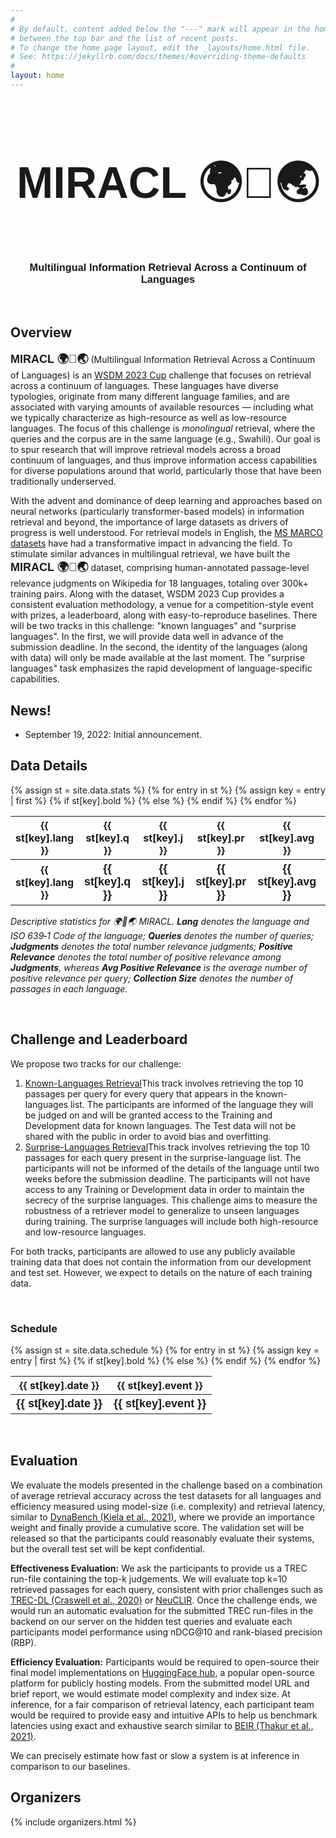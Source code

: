 ```yaml
---
#
# By default, content added below the "---" mark will appear in the home page
# between the top bar and the list of recent posts.
# To change the home page layout, edit the _layouts/home.html file.
# See: https://jekyllrb.com/docs/themes/#overriding-theme-defaults
#
layout: home
---
```

<div style="font-family: 'Source Sans Pro', sans-serif; background: url('/images/banner_no_text.png') no-repeat; background-size: cover; user-select: none;">
    <center>
        <h2 style="font-size: 70px" class="blackpar_title" > MIRACL 🌍🙌🌏 </h2>
        <h3 class="blackpar_title">Multilingual Information Retrieval Across a Continuum of Languages</h3>
    </center>
</div>
<br>
<h2 class="blackpar_title" id="overview">Overview</h2>
<p>
<b style="font-family: 'Source Sans Pro', sans-serif; font-size: 18px"> MIRACL 🌍🙌🌏</b> (Multilingual Information Retrieval Across a Continuum of Languages) is an <a href="https://www.wsdm-conference.org/2023/program/wsdm-cup">WSDM 2023 Cup</a> challenge that focuses on retrieval across a continuum of languages.
These languages have diverse typologies, originate from many different language families, and are associated with varying amounts of available resources &mdash; including what we typically characterize as high-resource as well as low-resource languages.
The focus of this challenge is <i>monolingual</i> retrieval, where the queries and the corpus are in the same language (e.g., Swahili).
Our goal is to spur research that will improve retrieval models across a broad continuum of languages, and thus improve information access capabilities for diverse populations around that world, particularly those that have been traditionally underserved.
</p>
<p>
With the advent and dominance of deep learning and approaches based on neural networks (particularly transformer-based models) in information retrieval and beyond, the importance of large datasets as drivers of progress is well understood.
For retrieval models in English, the <a href="https://microsoft.github.io/msmarco/">MS MARCO datasets</a> have had a transformative impact in advancing the field.
To stimulate similar advances in multilingual retrieval, we have built the <b style="font-family: 'Source Sans Pro', sans-serif; font-size: 18px"> MIRACL 🌍🙌🌏</b> dataset, comprising human-annotated passage-level relevance judgments on Wikipedia for 18 languages, totaling over 300k+ training pairs.
Along with the dataset, WSDM 2023 Cup provides a consistent evaluation methodology, a venue for a competition-style event with prizes, a leaderboard, along with easy-to-reproduce baselines.
There will be two tracks in this challenge: "known languages" and "surprise languages".
In the first, we will provide data well in advance of the submission deadline.
In the second, the identity of the languages (along with data) will only be made available at the last moment.
The "surprise languages" task emphasizes the rapid development of language-specific capabilities.
</p>

<h2 class="blackpar_title" id="overview">News!</h2>

<ul>
  <li>September 19, 2022: Initial announcement.</li>
</ul>

<h2 class="blackpar_title" id="data">Data Details</h2>

<table>
  {% assign st = site.data.stats %}
          {% for entry in st %}
              {% assign key = entry | first %}
              {% if st[key].bold %}
                <tr>
                  <th><b>{{ st[key].lang }}</b></th>
                  <th><b>{{ st[key].q }}</b></th>
                  <th><b>{{ st[key].j }}</b></th>
                  <th><b>{{ st[key].pr }}</b></th>
                  <th><b>{{ st[key].avg }}</b></th>
                  <th><b>{{ st[key].size }}</b></th>
                </tr>
              {% else %}
                <tr>
                  <th><b>{{ st[key].lang }}</b></th>
                  <th style="font-family: 'Source Sans Pro', sans-serif; font-size: 18px">{{ st[key].q }}</th>
                  <th style="font-family: 'Source Sans Pro', sans-serif; font-size: 18px">{{ st[key].j }}</th>
                  <th style="font-family: 'Source Sans Pro', sans-serif; font-size: 18px">{{ st[key].pr }}</th>
                  <th style="font-family: 'Source Sans Pro', sans-serif; font-size: 18px">{{ st[key].avg }}</th>
                  <th style="font-family: 'Source Sans Pro', sans-serif; font-size: 18px">{{ st[key].size }}</th>
                </tr>
              {% endif %}
          {% endfor %}
</table>
<p><i>
	Descriptive statistics for 🌍🙌🌏 MIRACL. <b>Lang</b> denotes the language and ISO 639‑1 Code of the language; <b>Queries</b> denotes the number of queries; <b>Judgments</b> denotes the total number relevance judgments; <b>Positive Relevance</b> denotes the total number of positive relevance among <b>Judgments</b>, whereas <b>Avg Positive Relevance</b> is the average number of positive relevance per query; <b>Collection Size</b> denotes the number of passages in each language.
</i></p>
<br/>
<h2 class="blackpar_title" id="leaderboard">Challenge and Leaderboard</h2>
<p>
We propose two tracks for our challenge: <ol>
    <li> <a class="nav-link " aria-current="page" href="https://eval.ai/" target="_blank">Known-Languages Retrieval</a>This track involves retrieving the top 10 passages per query for every query that appears in the known-languages list. The participants are informed of the language they will be judged on and will be granted access to the Training and Development data for known languages. The Test data will not be shared with the public in order to avoid bias and overfitting.</li> 
    <li> <a class="nav-link " aria-current="page" href="https://eval.ai/" target="_blank">Surprise-Languages Retrieval</a>This track involves retrieving the top 10 passages for each query present in the surprise-language list. The participants will not be informed of the details of the language until two weeks before the submission deadline. The participants will not have access to any Training or Development data in order to maintain the secrecy of the surprise languages. This challenge aims to measure the robustness of a retriever model to generalize to unseen languages during training. The surprise languages will include both high-resource and low-resource languages.</li>
</ol>
</p>
<p>
For both tracks, participants are allowed to use any publicly available training data that does not contain the information from our development and test set. However, we expect to details on the nature of each training data.
</p>
<br>
<h3 class="blackpar_title" id="schedule">Schedule</h3>
<table>
  {% assign st = site.data.schedule %}
          {% for entry in st %}
              {% assign key = entry | first %}
              {% if st[key].bold %}
                <tr>
                  <th><b>{{ st[key].date }}</b></th>
                  <th><b>{{ st[key].event }}</b></th>
                </tr>
              {% else %}
                <tr>
                  <th style="font-family: 'Source Sans Pro', sans-serif; font-size: 18px">{{ st[key].date }}</th>
                  <th style="font-family: 'Source Sans Pro', sans-serif; font-size: 18px">{{ st[key].event }}</th>
                </tr>
              {% endif %}
          {% endfor %}
</table>
<br>
<h2 class="blackpar_title" id="evaluation">Evaluation</h2>
<p>
We evaluate the models presented in the challenge based on a combination of average retrieval accuracy across the test datasets for all languages and efficiency measured using model-size (i.e. complexity) and retrieval latency, similar to <a href="https://arxiv.org/abs/2104.14337">DynaBench (Kiela et al., 2021)</a>, where we provide an importance weight and finally provide a cumulative score. The validation set will be released so that the participants could reasonably evaluate their systems, but the overall test set will be kept confidential.
</p>
<p>
<b>Effectiveness Evaluation:</b>
We ask the participants to provide us a TREC run-file containing the top-k judgements. We will evaluate top k=10 retrieved passages for each query, consistent with prior challenges such as <a href="https://dl.acm.org/doi/abs/10.1145/3404835.3463249"> TREC-DL (Craswell et al., 2020)</a> or <a href="https://neuclir.github.io/">NeuCLIR</a>. Once the challenge ends, we would run an automatic evaluation for the submitted TREC run-files in the backend on our server on the hidden test queries and evaluate each participants model performance using nDCG@10 and rank-biased precision (RBP).
</p>
<p>
<b>Efficiency Evaluation:</b> Participants would be required to open-source their final model implementations on <a href="https://huggingface.co/">HuggingFace hub</a>, a popular open-source platform for publicly hosting models. From the submitted model URL and brief report, we would estimate model complexity and index size. At inference, for a fair comparison of retrieval latency, each participant team would be required to provide easy and intuitive APIs to help us benchmark latencies using exact and exhaustive search similar to <a href="https://arxiv.org/abs/2104.08663">BEIR (Thakur et al., 2021)</a>. 
</p>
<p>
We can precisely estimate how fast or slow a system is at inference in comparison to our baselines.
</p>
<h2 class="blackpar_title" id="organizers">Organizers</h2>
<div class="row_perso">
    <p>
        {% include organizers.html %}
    </p>
</div>
